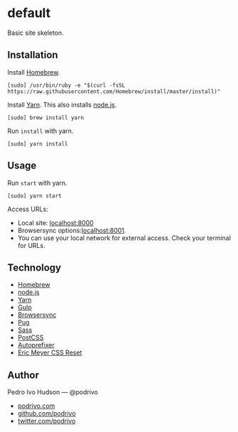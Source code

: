 # default
Basic site skeleton.

## Installation
Install [Homebrew](https://brew.sh/).

```
[sudo] /usr/bin/ruby -e "$(curl -fsSL https://raw.githubusercontent.com/Homebrew/install/master/install)"
```

Install [Yarn](https://yarnpkg.com/). This also installs [node.js](https://nodejs.org/en/).

```
[sudo] brew install yarn
```

Run `install` with yarn.

```
[sudo] yarn install
```

## Usage
Run `start` with yarn.

```
[sudo] yarn start
```

Access URLs:
+ Local site: [localhost:8000](http://localhost:8000/)
+ Browsersync options:[localhost:8001](http://localhost:8001/).
+ You can use your local network for external access. Check your terminal for URLs.

## Technology
+ [Homebrew](https://brew.sh/)
+ [node.js](https://nodejs.org/en/)
+ [Yarn](https://yarnpkg.com/)
+ [Gulp](https://gulpjs.com/)
+ [Browsersync](https://browsersync.io/)
+ [Pug](https://pugjs.org/)
+ [Sass](http://sass-lang.com/)
+ [PostCSS](http://postcss.org/)
+ [Autoprefixer](https://github.com/postcss/autoprefixer/)
+ [Eric Meyer CSS Reset](https://meyerweb.com/eric/tools/css/reset/)

## Author
Pedro Ivo Hudson — @podrivo

+ [podrivo.com](http://podrivo.com/)
+ [github.com/podrivo](http://github.com/podrivo/)
+ [twitter.com/podrivo](http://twitter.com/podrivo/)
